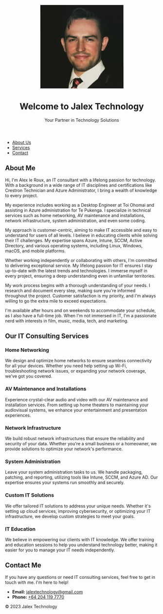 <html lang="en">
<head>
    <meta charset="UTF-8">
    <meta name="viewport" content="width=device-width, initial-scale=1.0">
    <title>Jalex Technology</title>
    <link rel="stylesheet" href="styles.css">
</head>
<body>
    <header>
        <img src="1658193955003.jpg" alt="Alex le Roux - IT Consultant" class="profile-picture">
        <h1>Welcome to Jalex Technology</h1>
        <p>Your Partner in Technology Solutions</p>
    </header>
    <nav>
        <ul>
            <li><a href="#about">About Us</a></li>
            <li><a href="#services">Services</a></li>
            <li><a href="#contact">Contact</a></li>
        </ul>
    </nav>
    <section id="about">
        <div class="about-container">
            <h2>About Me</h2>
            <p>Hi, I'm Alex le Roux, an IT consultant with a lifelong passion for technology. With a background in a wide range of IT disciplines and certifications like Crestron Technician and Azure Administrator, I bring a wealth of knowledge to every project.</p>
            <p>My experience includes working as a Desktop Engineer at Toi Ohomai and assisting in Azure administration for Te Pukenga. I specialize in technical services such as home networking, AV maintenance and installations, network infrastructure, system administration, and even some coding.</p>
            <p>My approach is customer-centric, aiming to make IT accessible and easy to understand for users of all levels. I believe in educating clients while solving their IT challenges. My expertise spans Azure, Intune, SCCM, Active Directory, and various operating systems, including Linux, Windows, macOS, and mobile platforms.</p>
            <p>Whether working independently or collaborating with others, I'm committed to delivering exceptional service. My lifelong passion for IT ensures I stay up-to-date with the latest trends and technologies. I immerse myself in every project, ensuring a deep understanding even in unfamiliar territories.</p>
            <p>My work process begins with a thorough understanding of your needs. I research and document every step, making sure you're informed throughout the project. Customer satisfaction is my priority, and I'm always willing to go the extra mile to exceed expectations.</p>
            <p>I'm available after hours and on weekends to accommodate your schedule, as I also have a full-time job. When I'm not immersed in IT, I'm a passionate nerd with interests in film, music, media, tech, and marketing.</p>
        </div>
    </section>
    <section id="services">
        <div class="services-container">
            <h2>Our IT Consulting Services</h2>
            <div class="service">
                <h3>Home Networking</h3>
                <p>We design and optimize home networks to ensure seamless connectivity for all your devices. Whether you need help setting up Wi-Fi, troubleshooting network issues, or expanding your network coverage, we've got you covered.</p>
            </div>
            <div class="service">
                <h3>AV Maintenance and Installations</h3>
                <p>Experience crystal-clear audio and video with our AV maintenance and installation services. From setting up home theaters to maintaining your audiovisual systems, we enhance your entertainment and presentation experiences.</p>
            </div>
            <div class="service">
                <h3>Network Infrastructure</h3>
                <p>We build robust network infrastructures that ensure the reliability and security of your data. Whether you're a small business or a homeowner, we provide solutions to optimize your network's performance.</p>
            </div>
            <div class="service">
                <h3>System Administration</h3>
                <p>Leave your system administration tasks to us. We handle packaging, patching, and reporting, utilizing tools like Intune, SCCM, and Azure AD. Our expertise ensures your systems run smoothly and securely.</p>
            </div>
            <div class="service">
                <h3>Custom IT Solutions</h3>
                <p>We offer tailored IT solutions to address your unique needs. Whether it's setting up cloud services, improving cybersecurity, or optimizing your IT infrastructure, we develop custom strategies to meet your goals.</p>
            </div>
            <div class="service">
                <h3>IT Education</h3>
                <p>We believe in empowering our clients with IT knowledge. We offer training and education sessions to help you understand technology better, making it easier for you to manage your IT needs independently.</p>
            </div>
        </div>
    </section>
    <section id="contact">
        <div class="contact-container">
            <h2>Contact Me</h2>
            <p>If you have any questions or need IT consulting services, feel free to get in touch with me. I'm here to help!</p>
            <ul>
                <li>
                    <strong>Email:</strong> <a href="mailto:jalextechnology@gmail.com">jalextechnology@gmail.com</a>
                </li>
                <li>
                    <strong>Phone:</strong> <a href="tel:+642041197770">+64 204 119 7770</a>
                </li>
            </ul>
        </div>
    </section>
    <footer>
        <p>&copy; 2023 Jalex Technology</p>
    </footer>
    <script src="script.js"></script>
</body>
</html>
